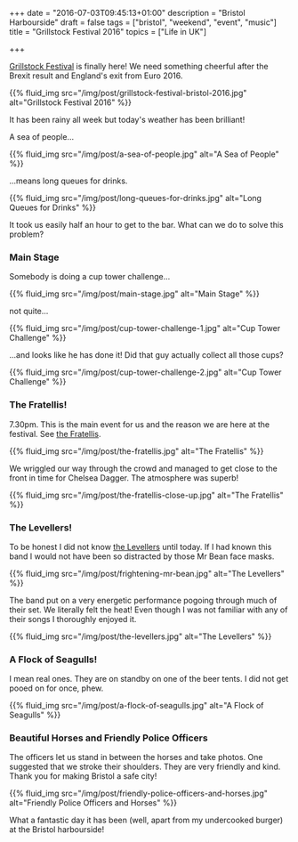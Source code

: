 +++
date = "2016-07-03T09:45:13+01:00"
description = "Bristol Harbourside"
draft = false
tags = ["bristol", "weekend", "event", "music"]
title = "Grillstock Festival 2016"
topics = ["Life in UK"]

+++

[Grillstock Festival](https://grillstock.co.uk/festival/) is finally here! We need something cheerful after the Brexit result and England's exit from Euro 2016.

{{% fluid_img src="/img/post/grillstock-festival-bristol-2016.jpg" alt="Grillstock Festival 2016" %}}

<!--more-->

It has been rainy all week but today's weather has been brilliant!

A sea of people...

{{% fluid_img src="/img/post/a-sea-of-people.jpg" alt="A Sea of People" %}}

...means long queues for drinks.

{{% fluid_img src="/img/post/long-queues-for-drinks.jpg" alt="Long Queues for Drinks" %}}

It took us easily half an hour to get to the bar. What can we do to solve this problem?

### Main Stage

Somebody is doing a cup tower challenge...

{{% fluid_img src="/img/post/main-stage.jpg" alt="Main Stage" %}}

not quite...

{{% fluid_img src="/img/post/cup-tower-challenge-1.jpg" alt="Cup Tower Challenge" %}}

...and looks like he has done it! Did that guy actually collect all those cups?

{{% fluid_img src="/img/post/cup-tower-challenge-2.jpg" alt="Cup Tower Challenge" %}}

### The Fratellis!

7.30pm. This is the main event for us and the reason we are here at the festival.  See [the Fratellis](http://thefratellis.com/site/).

{{% fluid_img src="/img/post/the-fratellis.jpg" alt="The Fratellis" %}}

We wriggled our way through the crowd and managed to get close to the front in time for Chelsea Dagger. The atmosphere was superb!

{{% fluid_img src="/img/post/the-fratellis-close-up.jpg" alt="The Fratellis" %}}

### The Levellers!

To be honest I did not know [the Levellers](http://www.levellers.co.uk/) until today. If I had known this band I would not have been so distracted by those Mr Bean face masks.

{{% fluid_img src="/img/post/frightening-mr-bean.jpg" alt="The Levellers" %}}

The band put on a very energetic performance pogoing through much of their set. We literally felt the heat! Even though I was not familiar with any of their songs I thoroughly enjoyed it.

{{% fluid_img src="/img/post/the-levellers.jpg" alt="The Levellers" %}}

### A Flock of Seagulls!

I mean real ones. They are on standby on one of the beer tents. I did not get pooed on for once, phew.

{{% fluid_img src="/img/post/a-flock-of-seagulls.jpg" alt="A Flock of Seagulls" %}}

### Beautiful Horses and Friendly Police Officers

The officers let us stand in between the horses and take photos. One suggested that we stroke their shoulders. They are very friendly and kind. Thank you for making Bristol a safe city!

{{% fluid_img src="/img/post/friendly-police-officers-and-horses.jpg" alt="Friendly Police Officers and Horses" %}}

What a fantastic day it has been (well, apart from my undercooked burger) at the Bristol harbourside!